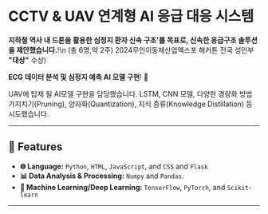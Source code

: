 # CCTV & UAV 연계형 AI 응급 대응 시스템 
**지하철 역사 내 드론을 활용한 심정지 환자 신속 구조'를 목표로, 신속한 응급구조 솔루션을 제안했습니다.**!\n
(총 6명,약 2주)
2024무인이동체산업엑스포 해커톤 전국 성인부 **"대상"** 수상)

**ECG 데이터 분석 및 심정지 예측 AI 모델 구현**! 🚀  

UAV에 탑재 될 AI모델 구현을 담당했습니다.
LSTM, CNN 모델, 다양한 경량화 방법 가지치기(Pruning), 양자화(Quantization), 지식 증류(Knowledge Distillation) 등 시도했습니다.

---

## 🌟 Features

- **🌐 Language:** `Python`, `HTML`, `JavaScript`, and `CSS` and `Flask`
- **📊 Data Analysis & Processing:** `Numpy` and `Pandas`.
- **🤖 Machine Learning/Deep Learning:** `TensorFlow`, `PyTorch`, and `Scikit-learn`
  
---
